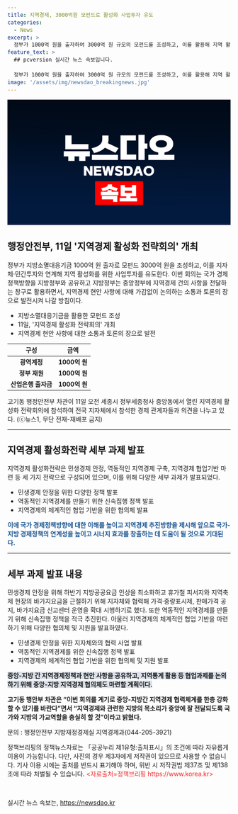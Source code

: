 ```yaml
---
title: 지역경제, 3000억원 모펀드로 활성화 사업투자 유도
categories:
  - News
excerpt: >
  정부가 1000억 원을 출자하여 3000억 원 규모의 모펀드를 조성하고, 이를 활용해 지역 활성화 사업에 투자유도하는 계획이다. 행정안전부는 지역경제 활성화 전략회의를 열어 중앙과 지방이 협력하며 지역경제 건의사항을 논의하고, 국가 경제정책방향을 공유한다. 민생경제 안정, 지역경제 구축, 지자체 간 협력 등을 토대로 지역경제 활성화전략을 추진할 예정이다. 이를 통해 국가-지방 경제정책의 연계성을 높이고 시너지 효과를 창출하며, 중앙-지방 지역경제 협의체를 확대·상설화할 계획이다.
feature_text: >
  ## pcversion 실시간 뉴스 속보입니다.

  정부가 1000억 원을 출자하여 3000억 원 규모의 모펀드를 조성하고, 이를 활용해 지역 활성화 사업에 투자유도하는 계획이다. 행정안전부는 지역경제 활성화 전략회의를 열어 중앙과 지방이 협력하며 지역경제 건의사항을 논의하고, 국가 경제정책방향을 공유한다. 민생경제 안정, 지역경제 구축, 지자체 간 협력 등을 토대로 지역경제 활성화전략을 추진할 예정이다. 이를 통해 국가-지방 경제정책의 연계성을 높이고 시너지 효과를 창출하며, 중앙-지방 지역경제 협의체를 확대·상설화할 계획이다.
image: '/assets/img/newsdao_breakingnews.jpg'
---
```


<p><img src="/assets/img/newsdao_breakingnews.jpg" alt="pcversion 속보" /></p>

<h2 data-ke-size="size26">행정안전부,  11일 '지역경제 활성화 전략회의' 개최</h2>

<p data-ke-size="size16">정부가 지방소멸대응기금 1000억 원 출자로 모펀드 3000억 원을 조성하고, 이를 지자체·민간투자와 연계해 지역 활성화를 위한 사업투자를 유도한다. 이번 회의는 국가 경제정책방향을 지방정부와 공유하고 지방정부는 중앙정부에 지역경제 건의 사항을 전달하는 창구로 활용하면서, 지역경제 현안 사항에 대해 가감없이 논의하는 소통과 토론의 장으로 발전시켜 나갈 방침이다.</p>

<ul>
<li>지방소멸대응기금을 활용한 모펀드 조성</li>
<li>11일, '지역경제 활성화 전략회의' 개최</li>
<li>지역경제 현안 사항에 대한 소통과 토론의 장으로 발전</li>
</ul>

<table>
<thead>
<tr>
<th style="text-align: center;">구성</th>
<th style="text-align: center;">금액</th>
</tr>
</thead>
<tbody>
<tr>
<td style="text-align: center;"><b>광역계정</b></td>
<td style="text-align: center;"><b>1000억 원</b></td>
</tr>
<tr>
<td style="text-align: center;"><b>정부 재원</b></td>
<td style="text-align: center;"><b>1000억 원</b></td>
</tr>
<tr>
<td style="text-align: center;"><b>산업은행 출자금</b></td>
<td style="text-align: center;"><b>1000억 원</b></td>
</tr>
</tbody>
</table>

<p data-ke-size="size16">고기동 행정안전부 차관이 11일 오전 세종시 정부세종청사 중앙동에서 열린 지역경제 활성화 전략회의에 참석하여 전국 지자체에서 참석한 경제 관계자들과 의견을 나누고 있다. (ⓒ뉴스1, 무단 전재-재배포 금지)</p>

<hr>

<h2 data-ke-size="size26">지역경제 활성화전략 세부 과제 발표</h2>

<p data-ke-size="size16">지역경제 활성화전략은 민생경제 안정, 역동적인 지역경제 구축, 지역경제 협업기반 마련 등 세 가지 전략으로 구성되어 있으며, 이를 위해 다양한 세부 과제가 발표되었다.</p>

<ul>
<li>민생경제 안정을 위한 다양한 정책 발표</li>
<li>역동적인 지역경제를 만들기 위한 신속집행 정책 발표</li>
<li>지역경제의 체계적인 협업 기반을 위한 협의체 발표</li>
</ul>

<p data-ke-size="size16"><b><span style="color: #1a5490;">이에 국가 경제정책방향에 대한 이해를 높이고 지역경제 추진방향을 제시해 앞으로 국가-지방 경제정책의 연계성을 높이고 시너지 효과를 창출하는 데 도움이 될 것으로 기대된다.</span></b></p>

<hr>

<h2 data-ke-size="size26">세부 과제 발표 내용</h2>

<p data-ke-size="size16">민생경제 안정을 위해 하반기 지방공공요금 인상을 최소화하고 휴가철 피서지와 지역축제 현장의 바가지요금을 근절하기 위해 지자체와 협력해 가격·중량표시제, 판매가격 공지, 바가지요금 신고센터 운영을 확대 시행하기로 했다. 또한 역동적인 지역경제를 만들기 위해 신속집행 정책을 적극 추진한다. 아울러 지역경제의 체계적인 협업 기반을 마련하기 위해 다양한 협의체 및 지원을 발표하였다.</p>

<ul>
<li>민생경제 안정을 위한 지자체와의 협력 사업 발표</li>
<li>역동적인 지역경제를 위한 신속집행 정책 발표</li>
<li>지역경제의 체계적인 협업 기반을 위한 협의체 및 지원 발표</li>
</ul>

<p data-ke-size="size16"><b><span style="background-color: #21538527;">중앙-지방 간 지역경제정책과 현안 사항을 공유하고, 지역통계 활용 등 협업과제를 논의하기 위해 중앙-지방 지역경제 협의체도 마련할 계획이다.</span></b></p>

<p data-ke-size="size16"><b>고기동 행안부 차관은 “이번 회의를 계기로 중앙-지방간 지역경제 협력체계를 한층 강화할 수 있기를 바란다”면서 “지역경제와 관련한 지방의 목소리가 중앙에 잘 전달되도록 국가와 지방의 가교역할을 충실히 할 것”이라고 밝혔다.</b></p>

<p data-ke-size="size16">문의 : 행정안전부 지방재정경제실 지역경제과(044-205-3921)</p>

<p data-ke-size="size16">정책브리핑의 정책뉴스자료는 「공공누리 제1유형:출처표시」의 조건에 따라 자유롭게 이용이 가능합니다. 다만, 사진의 경우 제3자에게 저작권이 있으므로 사용할 수 없습니다. 기사 이용 시에는 출처를 반드시 표기해야 하며, 위반 시 저작권법 제37조 및 제138조에 따라 처벌될 수 있습니다. <span style="color: #ee2323;">&lt;자료출처=정책브리핑 https://www.korea.kr&gt;</span></p>

<p data-ke-size="size16">&nbsp;</p>
실시간 뉴스 속보는, <a href="https://newsdao.kr" rel="dofollow">https://newsdao.kr</a>


